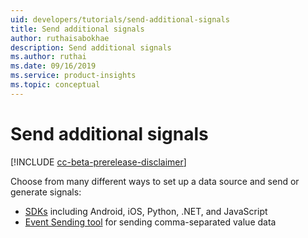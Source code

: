 ```yaml
---
uid: developers/tutorials/send-additional-signals
title: Send additional signals 
author: ruthaisabokhae
description: Send additional signals 
ms.author: ruthai
ms.date: 09/16/2019
ms.service: product-insights
ms.topic: conceptual
---
```


# Send additional signals
[!INCLUDE [cc-beta-prerelease-disclaimer]( includes/cc-beta-prerelease-disclaimer.md)]

Choose from many different ways to set up a data source and send or generate signals:
* [SDKs](dev-resources.md) including Android, iOS, Python, .NET, and JavaScript
* [Event Sending tool](ingest.md) for sending comma-separated value data
